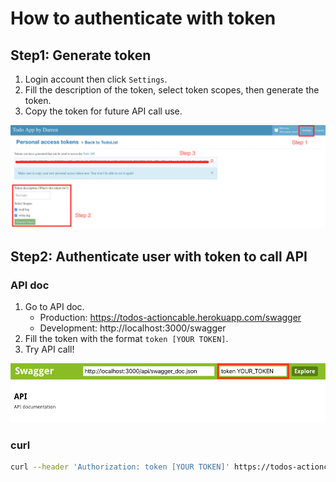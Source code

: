 # How to authenticate with token

## Step1: Generate token

1. Login account then click `Settings`.
1. Fill the description of the token, select token scopes, then generate the token.
1. Copy the token for future API call use.

![](images/generate_token.png)

## Step2: Authenticate user with token to call API

### API doc

1. Go to API doc.
    * Production:  https://todos-actioncable.herokuapp.com/swagger
    * Development: http://localhost:3000/swagger
2. Fill the token with the format `token [YOUR TOKEN]`.
3. Try API call!

![](images/authenticate_with_token.png)

### curl

```sh
curl --header 'Authorization: token [YOUR TOKEN]' https://todos-actioncable.herokuapp.com/api/v1/rate_limit
```
